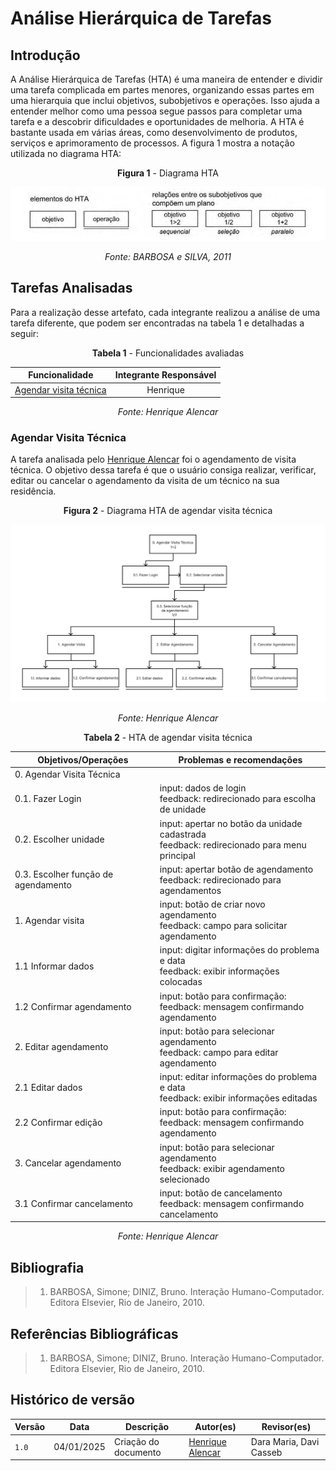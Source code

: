 # **Análise Hierárquica de Tarefas**

## Introdução

A Análise Hierárquica de Tarefas (HTA) é uma maneira de entender e dividir uma tarefa complicada em partes menores, organizando essas partes em uma hierarquia que inclui objetivos, subobjetivos e operações. Isso ajuda a entender melhor como uma pessoa segue passos para completar uma tarefa e a descobrir dificuldades e oportunidades de melhoria. A HTA é bastante usada em várias áreas, como desenvolvimento de produtos, serviços e aprimoramento de processos. A figura 1 mostra a notação utilizada no diagrama HTA:

<center>

**Figura 1** - Diagrama HTA

![Diagrama HTA](../assets/hta/hta.png)

_Fonte: BARBOSA e SILVA, 2011_

</center>

## Tarefas Analisadas

Para a realização desse artefato, cada integrante realizou a análise de uma tarefa diferente, que podem ser encontradas na tabela 1 e detalhadas a seguir:

<center>

**Tabela 1** - Funcionalidades avaliadas

 Funcionalidade    |    Integrante Responsável             |  
|:------:|:-------------------------------:|
| [Agendar visita técnica](#agendar-visita-técnica) | Henrique  |

_Fonte: Henrique Alencar_

</center>

### Agendar Visita Técnica

A tarefa analisada pelo [Henrique Alencar](https://github.com/henryqma) foi o agendamento de visita técnica. O objetivo dessa tarefa é que o usuário consiga realizar, verificar, editar ou cancelar o agendamento da visita de um técnico na sua residência.

<center>

**Figura 2** - Diagrama HTA de agendar visita técnica

![Diagrama visita técnica](../assets/hta/diagramavisita.png)

_Fonte: Henrique Alencar_

**Tabela 2** - HTA de agendar visita técnica

| Objetivos/Operações | Problemas e recomendações |
| ------------------- | ------------------------- |
| 0. Agendar Visita Técnica |                     |
| 0.1. Fazer Login | input: dados de login <br> feedback: redirecionado para escolha de unidade |
| 0.2. Escolher unidade | input: apertar no botão da unidade cadastrada <br> feedback: redirecionado para menu principal |
| 0.3. Escolher função de agendamento | input: apertar botão de agendamento <br> feedback: redirecionado para agendamentos |
| 1. Agendar visita | input: botão de criar novo agendamento <br> feedback: campo para solicitar agendamento |
| 1.1 Informar dados | input: digitar informações do problema e data <br> feedback: exibir informações colocadas |
| 1.2 Confirmar agendamento | input: botão para confirmação: <br> feedback: mensagem confirmando agendamento |
| 2. Editar agendamento | input: botão para selecionar agendamento <br> feedback: campo para editar agendamento |
| 2.1 Editar dados | input: editar informações do problema e data <br> feedback: exibir informações editadas |
| 2.2 Confirmar edição | input: botão para confirmação: <br> feedback: mensagem confirmando agendamento |
| 3. Cancelar agendamento | input: botão para selecionar agendamento <br> feedback: exibir agendamento selecionado |
| 3.1 Confirmar cancelamento | input: botão de cancelamento <br> feedback: mensagem confirmando cancelamento |

_Fonte: Henrique Alencar_

</center>

## Bibliografia

> 1. BARBOSA, Simone; DINIZ, Bruno. Interação Humano-Computador. Editora Elsevier, Rio de Janeiro, 2010.

## Referências Bibliográficas

> 1. BARBOSA, Simone; DINIZ, Bruno. Interação Humano-Computador. Editora Elsevier, Rio de Janeiro, 2010.

## Histórico de versão

| Versão | Data       | Descrição                             | Autor(es)                                       | Revisor(es)             |
| ------ | ---------- | ------------------------------------- | ----------------------------------------------- | ----------------------- |
| `1.0`  | 04/01/2025 | Criação do documento                  | [Henrique Alencar](https://github.com/henryqma) | Dara Maria, Davi Casseb |
